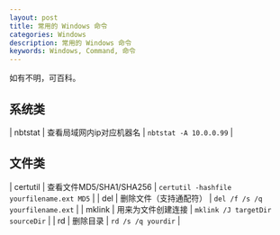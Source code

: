 ```yaml
---
layout: post
title: 常用的 Windows 命令
categories: Windows
description: 常用的 Windows 命令
keywords: Windows, Command, 命令
---
```



如有不明，可百科。

## 系统类

| nbtstat | 查看局域网内ip对应机器名 | `nbtstat -A 10.0.0.99` |

## 文件类

| certutil | 查看文件MD5/SHA1/SHA256 | `certutil -hashfile yourfilename.ext MD5` |
| del | 删除文件（支持通配符） | `del /f /s /q yourfilename.ext` |
| mklink | 用来为文件创建连接 | `mklink /J targetDir sourceDir` |
| rd | 删除目录 | `rd /s /q yourdir` |

